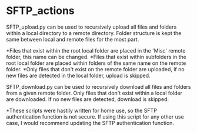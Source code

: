 # SFTP_actions

SFTP_upload.py can be used to recursively upload all files and folders within a local directory to a remote directory. Folder structure is kept the same between local and remote files for the most part. 

*Files that exist within the root local folder are placed in the 'Misc' remote folder, this name can be changed.
*Files that exist within subfolders in the root local folder are placed within folders of the same name on the remote folder.
*Only files that don't exist on the remote folder are uploaded, if no new files are detected in the local folder, upload is skipped.


SFTP_download.py can be used to recursively download all files and folders from a given remote folder.
Only files that don't exist within a local folder are downloaded. If no new files are detected, download is skipped.

*These scripts were hastily written for home use, so the SFTP authentication function is not secure. If using this script for any other use case, I would recommend updating the SFTP authentication function.
